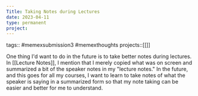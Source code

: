 ```yaml
---
Title: Taking Notes during Lectures
date: 2023-04-11
type: permanent
project:
---
```


tags::  #memexsubmission3 #memexthoughts
projects::[[]]

One thing I'd want to do in the future is to take better notes during lectures. In [[Lecture Notes]], I mention that I merely copied what was on screen and summarized a bit of the speaker notes in my "lecture notes." In the future, and this goes for all my courses, I want to learn to take notes of what the speaker is saying in a summarized form so that my note taking can be easier and better for me to understand.